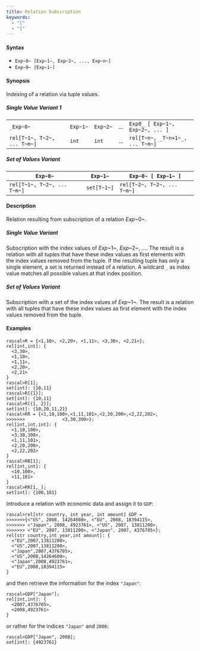 ```yaml
---
title: Relation Subscription
keywords:
  - "["
  - "]"
---
```


#### Syntax

* `Exp~0~ [Exp~1~, Exp~2~, ..., Exp~n~]`
* `Exp~0~ [Exp~1~]`

#### Synopsis

Indexing of a relation via tuple values.

##### Single Value Variant 1

|     |     |     |     |     |
| --- | --- | --- | --- | --- |
| `_Exp~0~`                         | `Exp~1~` | `Exp~2~` | ... | `Exp0_ [ Exp~1~, Exp~2~, ... ]`  |
| `rel[T~1~, T~2~, ... T~m~]`    | `int`     |  `int`    | ... | `rel[T~n~, _T~n+1~_, ... T~m~]`  |


##### Set of Values Variant 

| `Exp~0~`                         | `Exp~1~`     | `Exp~0~ [ Exp~1~ ]`             |
| --- | --- | --- |
| `rel[T~1~, T~2~, ... T~m~]`    | `set[T~1~]`  | `rel[T~2~, T~2~, ... T~m~]`    |



#### Description

Relation resulting from subscription of a relation _Exp_~0~.

##### Single Value Variant

Subscription with the index values of _Exp_~1~, _Exp_~2~, .... 
The result is a relation with all tuples that have these index values as first elements 
with the index values removed from the tuple. 
If the resulting tuple has only a single element, a set is returned instead of a relation. 
A wildcard `_` as index value matches all possible values at that index position.

##### Set of Values Variant 

Subscription with a set of the index values of _Exp_~1~.
The result is a relation with all tuples that have these index values as first element
with the index values removed from the tuple. 

#### Examples


```rascal-shell 
rascal>R = {<1,10>, <2,20>, <1,11>, <3,30>, <2,21>};
rel[int,int]: {
  <3,30>,
  <1,10>,
  <1,11>,
  <2,20>,
  <2,21>
}
rascal>R[1];
set[int]: {10,11}
rascal>R[{1}];
set[int]: {10,11}
rascal>R[{1, 2}];
set[int]: {10,20,11,21}
rascal>RR = {<1,10,100>,<1,11,101>,<2,20,200>,<2,22,202>,
>>>>>>>              <3,30,300>};
rel[int,int,int]: {
  <1,10,100>,
  <3,30,300>,
  <1,11,101>,
  <2,20,200>,
  <2,22,202>
}
rascal>RR[1];
rel[int,int]: {
  <10,100>,
  <11,101>
}
rascal>RR[1,_];
set[int]: {100,101}
```
Introduce a relation with economic data and assign it to `GDP`:

```rascal-shell ,continue
rascal>rel[str country, int year, int amount] GDP =
>>>>>>>{<"US", 2008, 14264600>, <"EU", 2008, 18394115>,
>>>>>>> <"Japan", 2008, 4923761>, <"US", 2007, 13811200>, 
>>>>>>> <"EU", 2007, 13811200>, <"Japan", 2007, 4376705>};
rel[str country,int year,int amount]: {
  <"EU",2007,13811200>,
  <"US",2007,13811200>,
  <"Japan",2007,4376705>,
  <"US",2008,14264600>,
  <"Japan",2008,4923761>,
  <"EU",2008,18394115>
}
```
and then retrieve the information for the index `"Japan"`:

```rascal-shell ,continue
rascal>GDP["Japan"];
rel[int,int]: {
  <2007,4376705>,
  <2008,4923761>
}
```
or rather for the indices `"Japan"` and `2008`:

```rascal-shell ,continue
rascal>GDP["Japan", 2008];
set[int]: {4923761}
```



